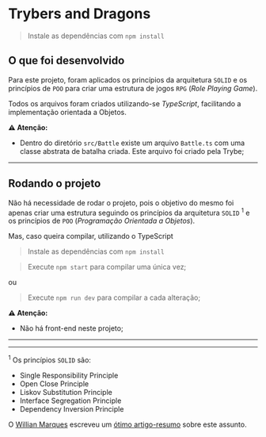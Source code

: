# Trybers and Dragons

  > Instale as dependências com `npm install`

## <strong>O que foi desenvolvido</strong>

Para este projeto, foram aplicados os princípios da arquitetura `SOLID` e os princípios de `POO` para criar uma estrutura de jogos `RPG` (_Role Playing Game_).

Todos os arquivos foram criados utilizando-se _TypeScript_, facilitando a implementação orientada a Objetos.

**⚠️ Atenção:**
  - Dentro do diretório `src/Battle` existe um arquivo `Battle.ts` com uma classe abstrata de batalha criada. Este arquivo foi criado pela Trybe;
---

## <strong>Rodando o projeto</strong>

Não há necessidade de rodar o projeto, pois o objetivo do mesmo foi apenas criar uma estrutura seguindo os princípios da arquitetura `SOLID` <sup>1</sup> e os princípios de `POO` (_Programação Orientada a Objetos_).

Mas, caso queira compilar, utilizando o TypeScript

> Instale as dependências com `npm install`

> Execute `npm start` para compilar uma única vez;

ou

> Execute `npm run dev` para compilar a cada alteração;


**⚠️ Atenção:**

- Não há front-end neste projeto;

---
---

<sup>1</sup> Os princípios `SOLID` são:
 - Single Responsibility Principle
 - Open Close Principle
 - Liskov Substitution Principle
 - Interface Segregation Principle
 - Dependency Inversion Principle

O [Willian Marques](https://github.com/willianmarquess) escreveu um [ótimo artigo-resumo](https://github.com/willianmarquess/artigo-solid-javascript) sobre este assunto.
